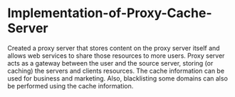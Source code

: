 # Implementation-of-Proxy-Cache-Server
 Created a proxy server that stores content on the proxy server itself and allows web services to share those resources to more users. Proxy server acts as a gateway between the user and the source server, storing (or caching) the servers and clients resources. The cache information can be used for business and marketing. Also, blacklisting some domains can also be performed using the cache information.
